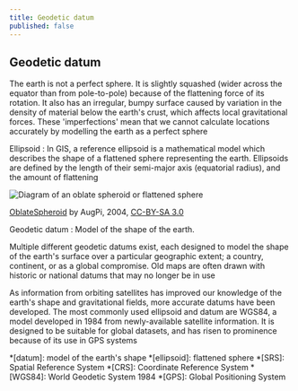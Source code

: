 ```yaml
---
title: Geodetic datum
published: false
---
```


## Geodetic datum

The earth is not a perfect sphere.  It is slightly squashed (wider across the equator than from pole-to-pole) because of the flattening force of its rotation.  It also has an irregular, bumpy surface caused by variation in the density of material below the earth's crust, which affects local gravitational forces.  These 'imperfections' mean that we cannot calculate locations accurately by modelling the earth as a perfect sphere

Ellipsoid
: In GIS, a reference ellipsoid is a mathematical model which describes the shape of a flattened sphere representing the earth.  Ellipsoids are defined by the length of their semi-major axis (equatorial radius), and the amount of flattening

<!-- Learn more at [Wikipedia](https://en.wikipedia.org/wiki/Reference_ellipsoid) -->

<img src="{{site.baseurl}}/src/img/OblateSpheroid.png" alt="Diagram of an oblate spheroid or flattened sphere">

[OblateSpheroid](https://commons.wikimedia.org/wiki/File:OblateSpheroid.PNG) by AugPi, 2004, [CC-BY-SA 3.0](https://creativecommons.org/licenses/by-sa/3.0/deed.en) 



Geodetic datum
: Model of the shape of the earth.  

<!-- Learn more at [Wikipedia](https://en.wikipedia.org/wiki/Geodetic_datum) -->

Multiple different geodetic datums exist, each designed to model the shape of the earth's surface over a particular geographic extent; a country, continent, or as a global compromise.  Old maps are often drawn with historic or national datums that may no longer be in use 

As information from orbiting satellites has improved our knowledge of the earth's shape and gravitational fields, more accurate datums have been developed.  The most commonly used ellipsoid and datum are WGS84, a model developed in 1984 from newly-available satellite information.  It is designed to be suitable for global datasets, and has risen to prominence because of its use in GPS systems 





<!-- 
### Change the project-wide CRS in QGIS


EPSG:3857
WGS 84 / Pseudo-Mercator -- Spherical Mercator, Google Maps, OpenStreetMap, Bing, ArcGIS, ESRI

Here??! -->



*[datum]: model of the earth's shape
*[ellipsoid]: flattened sphere
*[SRS]: Spatial Reference System
*[CRS]: Coordinate Reference System
*[WGS84]: World Geodetic System 1984
*[GPS]: Global Positioning System

